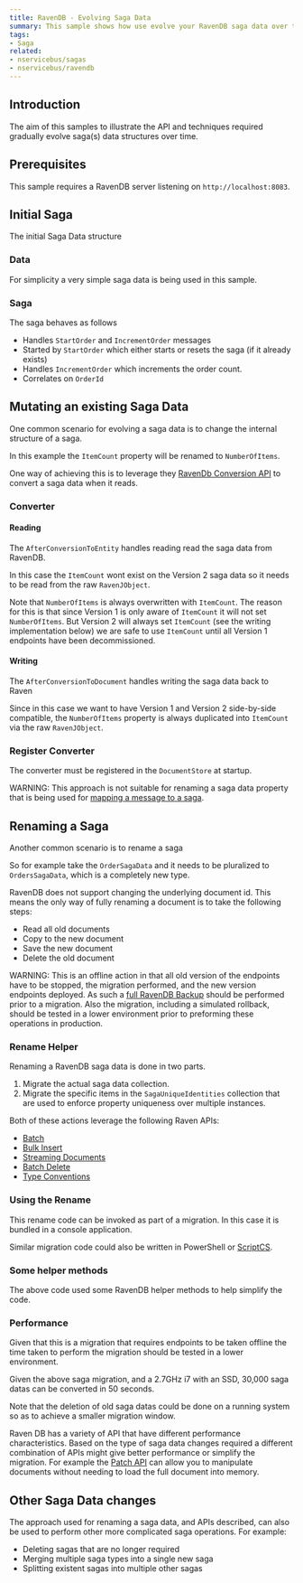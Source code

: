 ```yaml
---
title: RavenDB - Evolving Saga Data
summary: This sample shows how use evolve your RavenDB saga data over time.
tags:
- Saga
related:
- nservicebus/sagas
- nservicebus/ravendb
---
```


## Introduction

The aim of this samples to illustrate the API and techniques required gradually evolve saga(s) data structures over time.


## Prerequisites 

This sample requires a RavenDB server listening on `http://localhost:8083`.


## Initial Saga

The initial Saga Data structure 


### Data

For simplicity a very simple saga data is being used in this sample.

<!-- import dataV1 -->


### Saga

The saga behaves as follows

 * Handles `StartOrder` and `IncrementOrder` messages
 * Started by `StartOrder` which either starts or resets the saga (if it already exists)
 * Handles `IncrementOrder` which increments the order count.
 * Correlates on `OrderId`

<!-- import saga -->


## Mutating an existing Saga Data

One common scenario for evolving a saga data is to change the internal structure of a saga. 

In this example the `ItemCount` property will be renamed to `NumberOfItems`.

<!-- import dataV2 -->

One way of achieving this is to leverage they [RavenDb Conversion API](http://ravendb.net/search?q=IDocumentConversionListener) to convert a saga data when it reads. 


### Converter

<!-- import Converter -->


#### Reading

The `AfterConversionToEntity` handles reading read the saga data from RavenDB. 

In this case the `ItemCount` wont exist on the Version 2 saga data so it needs to be read from the raw `RavenJObject`. 

Note that `NumberOfItems` is always overwritten with `ItemCount`. The reason for this is that since Version 1 is only aware of `ItemCount` it will not set `NumberOfItems`. But Version 2 will always set `ItemCount` (see the writing implementation below) we are safe to use `ItemCount` until all Version 1 endpoints have been decommissioned. 


#### Writing

The `AfterConversionToDocument` handles writing the saga data back to Raven

Since in this case we want to have Version 1 and Version 2 side-by-side compatible, the `NumberOfItems` property is always duplicated into `ItemCount` via the raw `RavenJObject`.


### Register Converter

The converter must be registered in the `DocumentStore` at startup.

<!-- import registerConverter -->


WARNING: This approach is not suitable for renaming a saga data property that is being used for [mapping a message to a saga](/nservicebus/sagas/#starting-and-correlating-sagas).


## Renaming a Saga

Another common scenario is to rename a saga

So for example take the `OrderSagaData` and it needs to be pluralized to `OrdersSagaData`, which is a completely new type.

<!-- import dataV3 -->

RavenDB does not support changing the underlying document id. This means the only way of fully renaming a document is to take the following steps:

 * Read all old documents 
 * Copy to the new document  
 * Save the new document
 * Delete the old document

WARNING: This is an offline action in that all old version of the endpoints have to be stopped, the migration performed, and the new version endpoints deployed. As such a [full RavenDB Backup](http://ravendb.net/search?q=backup%20restore) should be performed prior to a migration. Also the migration, including a simulated rollback, should be tested in a lower environment prior to preforming these operations in production.


### Rename Helper

Renaming a RavenDB saga data is done in two parts.

1. Migrate the actual saga data collection.
2. Migrate the specific items in the `SagaUniqueIdentities` collection that are used to enforce property uniqueness over multiple instances. 

Both of these actions leverage the following Raven APIs: 

 * [Batch](http://ravendb.net/search?q=Batch)
 * [Bulk Insert](http://ravendb.net/search?q=BulkInsert)
 * [Streaming Documents](http://ravendb.net/search?q=Stream)
 * [Batch Delete](http://ravendb.net/search?q=DeleteCommandData)
 * [Type Conventions](http://ravendb.net/search?q=Type%20Conventions) 

<!-- import renamer -->


### Using the Rename

This rename code can be invoked as part of a migration. In this case it is bundled in a console application.

<!-- import rename -->

Similar migration code could also be written in PowerShell or [ScriptCS](https://github.com/scriptcs/scriptcs).


### Some helper methods

The above code used some RavenDB helper methods to help simplify the code.

<!-- import RavenExtensions -->


### Performance

Given that this is a migration that requires endpoints to be taken offline the time taken to perform the migration should be tested in a lower environment.

Given the above saga migration, and a 2.7GHz i7 with an SSD, 30,000 saga datas can be converted  in 50 seconds.

Note that the deletion of old saga datas could be done on a running system so as to achieve a smaller migration window. 

Raven DB has a variety of API that have different performance characteristics. Based on the type of saga data changes required a different combination of APIs might give better performance or simplify the migration. For example the [Patch API](http://ravendb.net/docs/article-page/3.0/Csharp/client-api/commands/patches/how-to-use-javascript-to-patch-your-documents) can allow you to manipulate documents without needing to load the full document into memory.


## Other Saga Data changes

The approach used for renaming a saga data, and APIs described, can also be used to perform other more complicated saga operations. For example:

 * Deleting sagas that are no longer required
 * Merging multiple saga types into a single new saga
 * Splitting existent sagas into multiple other sagas 